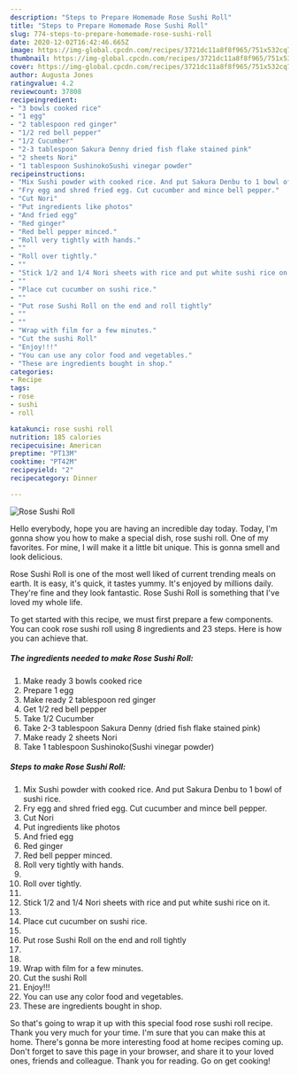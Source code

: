 ```yaml
---
description: "Steps to Prepare Homemade Rose Sushi Roll"
title: "Steps to Prepare Homemade Rose Sushi Roll"
slug: 774-steps-to-prepare-homemade-rose-sushi-roll
date: 2020-12-02T16:42:46.665Z
image: https://img-global.cpcdn.com/recipes/3721dc11a8f8f965/751x532cq70/rose-sushi-roll-recipe-main-photo.jpg
thumbnail: https://img-global.cpcdn.com/recipes/3721dc11a8f8f965/751x532cq70/rose-sushi-roll-recipe-main-photo.jpg
cover: https://img-global.cpcdn.com/recipes/3721dc11a8f8f965/751x532cq70/rose-sushi-roll-recipe-main-photo.jpg
author: Augusta Jones
ratingvalue: 4.2
reviewcount: 37808
recipeingredient:
- "3 bowls cooked rice"
- "1 egg"
- "2 tablespoon red ginger"
- "1/2 red bell pepper"
- "1/2 Cucumber"
- "2-3 tablespoon Sakura Denny dried fish flake stained pink"
- "2 sheets Nori"
- "1 tablespoon SushinokoSushi vinegar powder"
recipeinstructions:
- "Mix Sushi powder with cooked rice. And put Sakura Denbu to 1 bowl of sushi rice."
- "Fry egg and shred fried egg. Cut cucumber and mince bell pepper."
- "Cut Nori"
- "Put ingredients like photos"
- "And fried egg"
- "Red ginger"
- "Red bell pepper minced."
- "Roll very tightly with hands."
- ""
- "Roll over tightly."
- ""
- "Stick 1/2 and 1/4 Nori sheets with rice and put white sushi rice on it."
- ""
- "Place cut cucumber on sushi rice."
- ""
- "Put rose Sushi Roll on the end and roll tightly"
- ""
- ""
- "Wrap with film for a few minutes."
- "Cut the sushi Roll"
- "Enjoy!!!"
- "You can use any color food and vegetables."
- "These are ingredients bought in shop."
categories:
- Recipe
tags:
- rose
- sushi
- roll

katakunci: rose sushi roll 
nutrition: 185 calories
recipecuisine: American
preptime: "PT13M"
cooktime: "PT42M"
recipeyield: "2"
recipecategory: Dinner

---
```



![Rose Sushi Roll](https://img-global.cpcdn.com/recipes/3721dc11a8f8f965/751x532cq70/rose-sushi-roll-recipe-main-photo.jpg)

Hello everybody, hope you are having an incredible day today. Today, I'm gonna show you how to make a special dish, rose sushi roll. One of my favorites. For mine, I will make it a little bit unique. This is gonna smell and look delicious.



Rose Sushi Roll is one of the most well liked of current trending meals on earth. It is easy, it's quick, it tastes yummy. It's enjoyed by millions daily. They're fine and they look fantastic. Rose Sushi Roll is something that I've loved my whole life.


To get started with this recipe, we must first prepare a few components. You can cook rose sushi roll using 8 ingredients and 23 steps. Here is how you can achieve that.

<!--inarticleads1-->

##### The ingredients needed to make Rose Sushi Roll:

1. Make ready 3 bowls cooked rice
1. Prepare 1 egg
1. Make ready 2 tablespoon red ginger
1. Get 1/2 red bell pepper
1. Take 1/2 Cucumber
1. Take 2-3 tablespoon Sakura Denny (dried fish flake stained pink)
1. Make ready 2 sheets Nori
1. Take 1 tablespoon Sushinoko(Sushi vinegar powder)




<!--inarticleads2-->

##### Steps to make Rose Sushi Roll:

1. Mix Sushi powder with cooked rice. And put Sakura Denbu to 1 bowl of sushi rice.
1. Fry egg and shred fried egg. Cut cucumber and mince bell pepper.
1. Cut Nori
1. Put ingredients like photos
1. And fried egg
1. Red ginger
1. Red bell pepper minced.
1. Roll very tightly with hands.
1. 
1. Roll over tightly.
1. 
1. Stick 1/2 and 1/4 Nori sheets with rice and put white sushi rice on it.
1. 
1. Place cut cucumber on sushi rice.
1. 
1. Put rose Sushi Roll on the end and roll tightly
1. 
1. 
1. Wrap with film for a few minutes.
1. Cut the sushi Roll
1. Enjoy!!!
1. You can use any color food and vegetables.
1. These are ingredients bought in shop.




So that's going to wrap it up with this special food rose sushi roll recipe. Thank you very much for your time. I'm sure that you can make this at home. There's gonna be more interesting food at home recipes coming up. Don't forget to save this page in your browser, and share it to your loved ones, friends and colleague. Thank you for reading. Go on get cooking!
